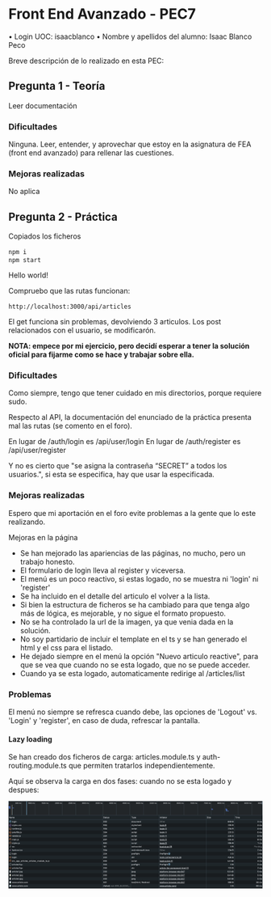 # Front End Avanzado - PEC7

• Login UOC: isaacblanco
• Nombre y apellidos del alumno: Isaac Blanco Peco

Breve descripción de lo realizado en esta PEC:

## Pregunta 1 - Teoría

Leer documentación

### Dificultades

Ninguna. Leer, entender, y aprovechar que estoy en la asignatura de FEA (front end avanzado) para rellenar las cuestiones.

### Mejoras realizadas

No aplica

## Pregunta 2 - Práctica

Copiados los ficheros

```
npm i
npm start
```

Hello world!

Compruebo que las rutas funcionan:

```
http://localhost:3000/api/articles
```

El get funciona sin problemas, devolviendo 3 articulos. Los post relacionados con el usuario, se modificarón.

**NOTA: empece por mi ejercicio, pero decidí esperar a tener la solución oficial para fijarme como se hace y trabajar sobre ella.**

### Dificultades

Como siempre, tengo que tener cuidado en mis directorios, porque requiere sudo.

Respecto al API, la documentación del enunciado de la práctica presenta mal las rutas (se comento en el foro).

En lugar de /auth/login es /api/user/login
En lugar de /auth/register es /api/user/register

Y no es cierto que "se asigna la contraseña “SECRET” a todos los usuarios.", si esta se especifica, hay que usar la especificada.

### Mejoras realizadas

Espero que mi aportación en el foro evite problemas a la gente que lo este realizando.

Mejoras en la página

- Se han mejorado las apariencias de las páginas, no mucho, pero un trabajo honesto.
- El formulario de login lleva al register y viceversa.
- El menú es un poco reactivo, si estas logado, no se muestra ni 'login' ni 'register'
- Se ha incluido en el detalle del articulo el volver a la lista.
- Si bien la estructura de ficheros se ha cambiado para que tenga algo más de lógica, es mejorable, y no sigue el formato propuesto.
- No se ha controlado la url de la imagen, ya que venia dada en la solución.
- No soy partidario de incluir el template en el ts y se han generado el html y el css para el listado.
- He dejado siempre en el menú la opción "Nuevo articulo reactive", para que se vea que cuando no se esta logado, que no se puede acceder.
- Cuando ya se esta logado, automaticamente redirige al /articles/list

### Problemas

El menú no siempre se refresca cuando debe, las opciones de 'Logout' vs. 'Login' y 'register', en caso de duda, refrescar la pantalla.

#### Lazy loading

Se han creado dos ficheros de carga: articles.module.ts y auth-routing.module.ts que permiten tratarlos independientemente.

Aquí se observa la carga en dos fases: cuando no se esta logado y despues:

![Lazy loading](./lazy_loading.png)
